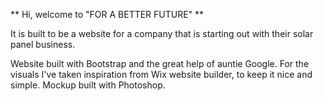 

** Hi, welcome to "FOR A BETTER FUTURE" **

It is built to be a website for a company that is starting out with their solar panel business. 


Website built with Bootstrap and the great help of auntie Google.
For the visuals I've taken inspiration from Wix website builder, to keep it nice and simple.
Mockup built with Photoshop.
